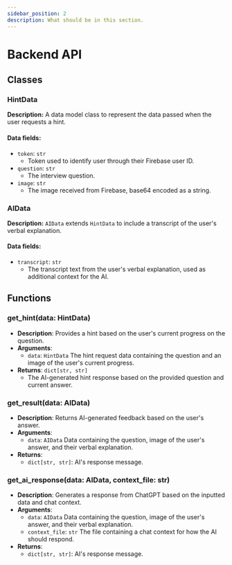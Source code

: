 ```yaml
---
sidebar_position: 2
description: What should be in this section.
---
```


Backend API
=============================

## Classes

### HintData

**Description:** A data model class to represent the data passed when the user
requests a hint.

#### Data fields:

- `token`: `str`
    - Token used to identify user through their Firebase user ID. 
- `question`: `str`
    - The interview question.
- `image`: `str`
    - The image received from Firebase, base64 encoded as a string.

### AIData

**Description:** `AIData` extends `HintData` to include a transcript of the user's
verbal explanation.

#### Data fields:

- `transcript`: `str`
    - The transcript text from the user's verbal explanation, used as
      additional context for the AI.

## Functions

### get_hint(data: HintData)
- **Description**: Provides a hint based on the user's current progress on the
  question.
- **Arguments**:
    - `data`: `HintData` The hint request data containing the question and an
      image of the user's current progress.
- **Returns**: `dict[str, str]`
    - The AI-generated hint response based on the provided question and current
      answer.

### get_result(data: AIData)
- **Description**: Returns AI-generated feedback based on the user's answer.
- **Arguments**:
    - `data`: `AIData` Data containing the question, image of the user's
      answer, and their verbal explanation.
- **Returns**: 
    - `dict[str, str]`: AI's response message.

### get_ai_response(data: AIData, context_file: str)
- **Description**: Generates a response from ChatGPT based on the inputted data
  and chat context. 
- **Arguments**:
    - `data`: `AIData` Data containing the question, image of the user's
      answer, and their verbal explanation.
    - `context_file`: `str` The file containing a chat context for how the AI
      should respond.
- **Returns**: 
    - `dict[str, str]`: AI's response message.